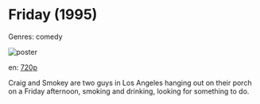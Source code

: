 # Friday (1995)

Genres: comedy

![poster](http://image.tmdb.org/t/p/w500/kkoGT4bnK5oGiNbzGGcXzrXMSxn.jpg)

en:
  [720p](magnet:?xt=urn:btih:D1F4ACB81F3CC2E102046B7D679E2B3137DB3084&tr=udp://glotorrents.pw:6969/announce&tr=udp://tracker.opentrackr.org:1337/announce&tr=udp://torrent.gresille.org:80/announce&tr=udp://tracker.openbittorrent.com:80&tr=udp://tracker.coppersurfer.tk:6969&tr=udp://tracker.leechers-paradise.org:6969&tr=udp://p4p.arenabg.ch:1337&tr=udp://tracker.internetwarriors.net:1337)
  


Craig and Smokey are two guys in Los Angeles hanging out on their porch on a Friday afternoon, smoking and drinking, looking for something to do.